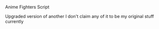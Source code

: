 Anime Fighters Script

Upgraded version of another
I don't claim any of it to be my original stuff currently